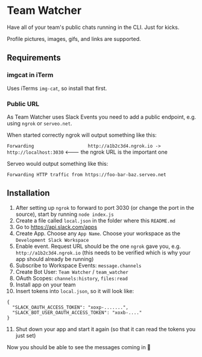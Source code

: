 # Team Watcher

Have all of your team's public chats running in the CLI. Just for kicks.

Profile pictures, images, gifs, and links are supported.

## Requirements

### imgcat in iTerm

Uses iTerms `img-cat`, so install that first.

### Public URL

As Team Watcher uses Slack Events you need to add a public endpoint, e.g. using `ngrok` or `serveo.net`.

When started correctly ngrok will output something like this:

`Forwarding                    http://a1b2c3d4.ngrok.io -> http://localhost:3030` <--- the ngrok URL is the important one

Serveo would output something like this:

`Forwarding HTTP traffic from https://foo-bar-baz.serveo.net`

## Installation

1. After setting up `ngrok` to forward to port 3030 (or change the port in the source), start by running `node index.js`
2. Create a file called `local.json` in the folder where this `README.md`
3. Go to https://api.slack.com/apps
4. Create App. Choose any `App Name`. Choose your workspace as the `Development Slack Workspace`
5. Enable event. Request URL should be the one `ngrok` gave you, e.g. `http://a1b2c3d4.ngrok.io` (this needs to be verified which is why your app should already be running)
6. Subscribe to Workspace Events: `message.channels`
7. Create Bot User: `Team Watcher` / `team_watcher`
8. OAuth Scopes: `channels:history`, `files:read`
9. Install app on your team
10. Insert tokens into `local.json`, so it will look like:

```
{
  "SLACK_OAUTH_ACCESS_TOKEN": "xoxp-.......",
  "SLACK_BOT_USER_OAUTH_ACCESS_TOKEN": "xoxb-...."
}
```
11. Shut down your app and start it again (so that it can read the tokens you just set)

Now you should be able to see the messages coming in 🤡
